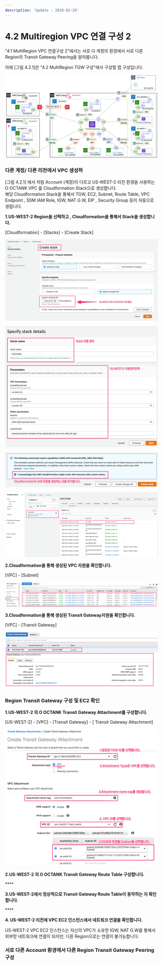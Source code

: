 ```yaml
---
description: 'Update : 2020-02-29'
---
```


# 4.2 Multiregion VPC 연결 구성 2

"4.1 MultiRegion VPC 연결구성 2"에서는 서로 다 계정의 환경에서 서로 다른 Region의 Transit Gateway Peering을 알아봅니다.

아래 \[그림 4.2.1\]은 "4.2 MultiRegion TGW 구성"에서 구성할 랩 구성입니다.

![\[&#xADF8;&#xB9BC; 4.2.1 MultiRegion VPC &#xAD6C;&#xC131;&#xB3C4;\]](../.gitbook/assets/4.1.1.lab_topology%20%281%29.png)

### 다른 계정/ 다른 리전에서 VPC 생성하

\[그림 4.2.1\] 에서 처럼 Account \(계정\)이 다르고 US-WEST-2 리전 환경을 사용하는 O OCTANK VPC 를 Cloudformation Stack으로 생성합니다.  
해당 Cloudformation Stack을 통해서 TGW, EC2, Subnet, Route Table, VPC Endpoint , SSM IAM Role, IGW, NAT G.W, EIP , Security Group 등이 자동으로 생됩니다.

**1.US-WEST-2 Region을 선택하고 , Cloudformation을 통해서 Stack을 생성합니다.**

\[Cloudformation\] - \[Stacks\] - \[Create Stack\]

![\[&#xADF8;&#xB9BC; 4.2.2 Cloudformation Stack &#xC0DD;&#xC131;1\]](../.gitbook/assets/4.2.2.cloudformation1.png)

![\[&#xADF8;&#xB9BC; 4.2.3 Cloudformation Stack &#xC0DD;&#xC131;2\]](../.gitbook/assets/4.2.3.cloudformation2%20%281%29.png)

![\[&#xADF8;&#xB9BC; 4.2.4 Cloudformation Stack &#xC0DD;&#xC131;3\]](../.gitbook/assets/4.2.4.cloudformation3.png)

![\[&#xADF8;&#xB9BC; 4.2.5 Cloudformation Stack &#xC0DD;&#xC131;4\]](../.gitbook/assets/4.2.5.cloudformation4.png)

**2.Cloudformation을 통해 생성된 VPC 자원을 확인합니다.**

\[VPC\] - \[Subnet\]

![\[&#xADF8;&#xB9BC; 4.2.6 O OCTANK VPC &#xC790;&#xC6D0; &#xC0DD;&#xC131; &#xD655;&#xC778;\]](../.gitbook/assets/4.2.6.ooctank_subnet_check%20%281%29.png)

**3.Cloudformation을 통해 생성된 Transit Gateway자원을 확인합니다.**

\[VPC\] - \[Transit Gateway\]

![\[&#xADF8;&#xB9BC; 4.1.7 O OCTANK Transit Gateway &#xC0DD;&#xC131; &#xD655;&#xC778;\]](../.gitbook/assets/4.2.7.ooctank_tgw_check.png)

### Region Transit Gateway 구성 및 EC2 확인

**1.US-WEST-2 의 O OCTANK Transit Gateway Attachment를 구성합니다.**

\[US-WEST-2\] - \[VPC\] - \[Transit Gateway\] - \[ Transit Gateway Attachment\]

![](../.gitbook/assets/4.2.8.ooctank_tgw_attachment.png)

**2.US-WEST-2 의 O OCTANK Transit Gateway Route Table 구성합니다.**

\*\*\*\*

**3.US-WEST-2에서 정상적으로 Transit Gateway Route Table이 동작하는 지 확인합니다.**

\*\*\*\*

**4. US-WEST-2 리전에 VPC EC2 인스턴스에서 네트워크 연결을 확인합니다.**



US-WEST-2 VPC EC2 인스턴스는 자신의 VPC가 소유한 IGW, NAT G.W를 통해서 외부망 네트워크에 연결이 되지만, 다른 Region으로는 연결이 불가능합니다.



### 서로 다른 Account 환경에서 다른 Region Transit Gateway Peering 구성





